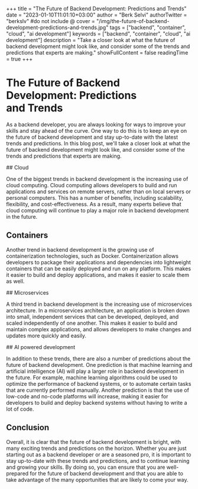 +++
title = "The Future of Backend Development: Predictions and Trends"
date = "2023-01-10T11:01:10+03:00"
author = "Berk Selvi"
authorTwitter = "berkslv" #do not include @
cover = "/img/the-future-of-backend-development-predictions-and-trends.jpg"
tags = ["backend", "container", "cloud", "ai development"]
keywords = ["backend", "container", "cloud", "ai development"]
description = "Take a closer look at what the future of backend development might look like, and consider some of the trends and predictions that experts are making."
showFullContent = false
readingTime = true
+++

# The Future of Backend Development: Predictions and Trends


As a backend developer, you are always looking for ways to improve your skills and stay ahead of the curve. One way to do this is to keep an eye on the future of backend development and stay up-to-date with the latest trends and predictions. In this blog post, we'll take a closer look at what the future of backend development might look like, and consider some of the trends and predictions that experts are making.


## Cloud

One of the biggest trends in backend development is the increasing use of cloud computing. Cloud computing allows developers to build and run applications and services on remote servers, rather than on local servers or personal computers. This has a number of benefits, including scalability, flexibility, and cost-effectiveness. As a result, many experts believe that cloud computing will continue to play a major role in backend development in the future.


## Containers

Another trend in backend development is the growing use of containerization technologies, such as Docker. Containerization allows developers to package their applications and dependencies into lightweight containers that can be easily deployed and run on any platform. This makes it easier to build and deploy applications, and makes it easier to scale them as well.


## Microservices

A third trend in backend development is the increasing use of microservices architecture. In a microservices architecture, an application is broken down into small, independent services that can be developed, deployed, and scaled independently of one another. This makes it easier to build and maintain complex applications, and allows developers to make changes and updates more quickly and easily.


## AI powered development

In addition to these trends, there are also a number of predictions about the future of backend development. One prediction is that machine learning and artificial intelligence (AI) will play a larger role in backend development in the future. For example, machine learning algorithms could be used to optimize the performance of backend systems, or to automate certain tasks that are currently performed manually. Another prediction is that the use of low-code and no-code platforms will increase, making it easier for developers to build and deploy backend systems without having to write a lot of code.


## Conclusion

Overall, it is clear that the future of backend development is bright, with many exciting trends and predictions on the horizon. Whether you are just starting out as a backend developer or are a seasoned pro, it is important to stay up-to-date with these trends and predictions, and to continue learning and growing your skills. By doing so, you can ensure that you are well-prepared for the future of backend development and that you are able to take advantage of the many opportunities that are likely to come your way.
